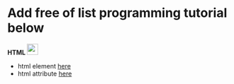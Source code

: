 # Add free of list programming tutorial below

**HTML <img src="https://www.w3.org/html/logo/badge/html5-badge-h-solo.png" width="25" height="25" />**
- html element [here](https://www.w3schools.com/html/html_elements.asp)
- html attribute [here](https://www.w3schools.com/html/html_attributes.asp)
